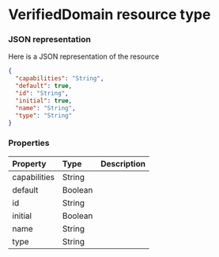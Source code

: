# VerifiedDomain resource type



### JSON representation

Here is a JSON representation of the resource

```json
{
  "capabilities": "String",
  "default": true,
  "id": "String",
  "initial": true,
  "name": "String",
  "type": "String"
}

```
### Properties
| Property	   | Type	|Description|
|:---------------|:--------|:----------|
|capabilities|String||
|default|Boolean||
|id|String||
|initial|Boolean||
|name|String||
|type|String||

<!-- uuid: e2f24105-fcfe-4bdd-8c09-7c34169da58c
2015-10-09 15:58:18 UTC -->